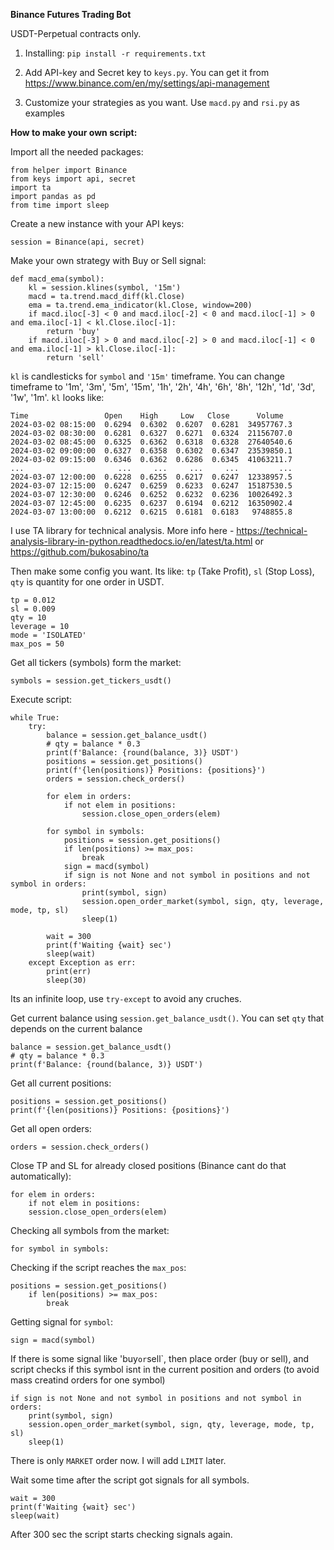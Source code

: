 **Binance Futures Trading Bot** 

USDT-Perpetual contracts only. 

1. Installing: `pip install -r requirements.txt`

2. Add API-key and Secret key to `keys.py`. You can get it from https://www.binance.com/en/my/settings/api-management

3. Customize your strategies as you want. Use `macd.py` and `rsi.py` as examples

**How to make your own script:**

Import all the needed packages:
```
from helper import Binance
from keys import api, secret
import ta
import pandas as pd
from time import sleep
```

Create a new instance with your API keys:
```
session = Binance(api, secret)
```

Make your own strategy with Buy or Sell signal:

```
def macd_ema(symbol):
    kl = session.klines(symbol, '15m')
    macd = ta.trend.macd_diff(kl.Close)
    ema = ta.trend.ema_indicator(kl.Close, window=200)
    if macd.iloc[-3] < 0 and macd.iloc[-2] < 0 and macd.iloc[-1] > 0 and ema.iloc[-1] < kl.Close.iloc[-1]:
        return 'buy'
    if macd.iloc[-3] > 0 and macd.iloc[-2] > 0 and macd.iloc[-1] < 0 and ema.iloc[-1] > kl.Close.iloc[-1]:
        return 'sell'
```
`kl` is candlesticks for `symbol` and `'15m'` timeframe. You can change timeframe to '1m', '3m', '5m', '15m', '1h', '2h', '4h', '6h', '8h', '12h', '1d', '3d', '1w', '1m'.
`kl` looks like: 
```
Time                 Open    High     Low   Close      Volume
2024-03-02 08:15:00  0.6294  0.6302  0.6207  0.6281  34957767.3
2024-03-02 08:30:00  0.6281  0.6327  0.6271  0.6324  21156707.0
2024-03-02 08:45:00  0.6325  0.6362  0.6318  0.6328  27640540.6
2024-03-02 09:00:00  0.6327  0.6358  0.6302  0.6347  23539850.1
2024-03-02 09:15:00  0.6346  0.6362  0.6286  0.6345  41063211.7
...                     ...     ...     ...     ...         ...
2024-03-07 12:00:00  0.6228  0.6255  0.6217  0.6247  12338957.5
2024-03-07 12:15:00  0.6247  0.6259  0.6233  0.6247  15187530.5
2024-03-07 12:30:00  0.6246  0.6252  0.6232  0.6236  10026492.3
2024-03-07 12:45:00  0.6235  0.6237  0.6194  0.6212  16350902.4
2024-03-07 13:00:00  0.6212  0.6215  0.6181  0.6183   9748855.8

```
I use TA library for technical analysis. More info here - https://technical-analysis-library-in-python.readthedocs.io/en/latest/ta.html or https://github.com/bukosabino/ta

Then make some config you want. Its like: `tp` (Take Profit), `sl` (Stop Loss), `qty` is quantity for one order in USDT. 
```
tp = 0.012
sl = 0.009
qty = 10
leverage = 10
mode = 'ISOLATED'
max_pos = 50
```

Get all tickers (symbols) form the market:
```
symbols = session.get_tickers_usdt()
```

Execute script:
```
while True:
    try:
        balance = session.get_balance_usdt()
        # qty = balance * 0.3
        print(f'Balance: {round(balance, 3)} USDT')
        positions = session.get_positions()
        print(f'{len(positions)} Positions: {positions}')
        orders = session.check_orders()
        
        for elem in orders:
            if not elem in positions:
                session.close_open_orders(elem)

        for symbol in symbols:
            positions = session.get_positions()
            if len(positions) >= max_pos:
                break
            sign = macd(symbol)
            if sign is not None and not symbol in positions and not symbol in orders:
                print(symbol, sign)
                session.open_order_market(symbol, sign, qty, leverage, mode, tp, sl)
                sleep(1)

        wait = 300
        print(f'Waiting {wait} sec')
        sleep(wait)
    except Exception as err:
        print(err)
        sleep(30)
```
Its an infinite loop, use `try-except` to avoid any cruches.

Get current balance using `session.get_balance_usdt()`. You can set `qty` that depends on the current balance
```
balance = session.get_balance_usdt()
# qty = balance * 0.3
print(f'Balance: {round(balance, 3)} USDT')
```

Get all current positions:
```
positions = session.get_positions()
print(f'{len(positions)} Positions: {positions}')
```

Get all open orders:
```
orders = session.check_orders()
```

Close TP and SL for already closed positions (Binance cant do that automatically):
```
for elem in orders:
    if not elem in positions:
    session.close_open_orders(elem)
```

Checking all symbols from the market:
```
for symbol in symbols:
```

Checking if the script reaches the `max_pos`:
```
positions = session.get_positions()
    if len(positions) >= max_pos:
        break
```

Getting signal for `symbol`:
```
sign = macd(symbol)
```

If there is some signal like 'buy` or `sell`, then place order (buy or sell), and script checks if this symbol isnt in the current position and orders (to avoid mass creatind orders for one symbol)
```
if sign is not None and not symbol in positions and not symbol in orders:
    print(symbol, sign)
    session.open_order_market(symbol, sign, qty, leverage, mode, tp, sl)
    sleep(1)
```
There is only `MARKET` order now. I will add `LIMIT` later.

Wait some time after the script got signals for all symbols.
```
wait = 300
print(f'Waiting {wait} sec')
sleep(wait)
```
After 300 sec the script starts checking signals again.
